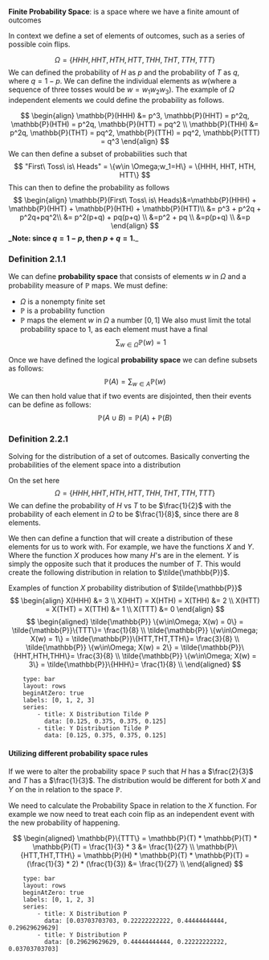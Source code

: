 **Finite Probability Space**: is a space where we have a finite amount of outcomes

In context we define a set of elements of outcomes, such as a series of possible coin flips. 

$$
\Omega = \{HHH,HHT,HTH,HTT,THH,THT,TTH,TTT\}
$$
We can defined the probability of $H$ as $p$ and the probability of $T$ as $q$, where $q = 1 - p$. We can define the individual elements as $w$(where a sequence of three tosses would be $w = w_1w_2w_3$). The example of $\Omega$ independent elements we could define the probability as follows.

$$
\begin{align}
\mathbb{P}(HHH) &= p^3, \mathbb{P}(HHT) = p^2q, \mathbb{P}(HTH) = p^2q, \mathbb{P}(HTT) = pq^2 \\
\mathbb{P}(THH) &= p^2q, \mathbb{P}(THT) = pq^2, \mathbb{P}(TTH) = pq^2, \mathbb{P}(TTT) = q^3
\end{align}
$$
We can then define a subset of probabilities such that 
$$
"First\ Toss\ is\ Heads" = \{w\in \Omega;w_1=H\} = \{HHH, HHT, HTH, HTT\}
$$
This can then to define the probability as follows
$$
\begin{align}
\mathbb{P}(First\ Toss\ is\ Heads)&=\mathbb{P}(HHH) + \mathbb{P}(HHT) + \mathbb{P}(HTH) + \mathbb{P}(HTT)\\ &= p^3 + p^2q + p^2q+pq^2\\ &= p^2(p+q) + pq(p+q) \\
&=p^2 + pq \\
&=p(p+q) \\
&=p
\end{align}
$$
**_Note: since $q = 1 - p$, then $p+q = 1$.**_

### Definition 2.1.1
We can define **probability space** that consists of elements $w$ in $\Omega$ and a probability measure of $\mathbb{P}$ maps. 
We must define:
* $\Omega$ is a nonempty finite set
* $\mathbb{P}$ is a probability function
* $\mathbb{P}$ maps the element $w$ in $\Omega$ a number $[0, 1]$ 
We also must limit the total probability space to 1, as each element must have a final 
$$\sum_{w\in\Omega}\mathbb{P}(w) = 1$$


Once we have defined the logical **probability space** we can define subsets as follows:
$$
\mathbb{P}(A) = \sum_{w\in A}\mathbb{P}(w)
$$
We can then hold value that if two events are disjointed, then their events can be define as follows:
$$
\mathbb{P}(A \cup B) = \mathbb{P}(A) + \mathbb{P}(B)
$$
### Definition 2.2.1
Solving for the distribution of a set of outcomes. Basically converting the probabilities of the element space into a distribution

On the set here
$$
\Omega = \{HHH, HHT,HTH,HTT,THH,THT,TTH,TTT\}
$$
We can define the probability of $H$ vs $T$ to be $\frac{1}{2}$ with the probability of each element in $\Omega$ to be $\frac{1}{8}$, since there are 8 elements.

We then can define a function that will create a distribution of these elements for us to work with. For example, we have the functions $X$ and $Y$. Where the function $X$ produces how many 
$H$'s are in the element. $Y$ is simply the opposite such that it produces the number of $T$. This would create the following distribution in relation to $\tilde{\mathbb{P}}$. 

Examples of function $X$ probability distribution of $\tilde{\mathbb{P}}$
$$
\begin{align}
X(HHH) &= 3 \\
X(HHT) = X(HTH) = X(THH) &= 2 \\
X(HTT) = X(THT) = X(TTH) &= 1 \\
X(TTT) &= 0
\end{align}
$$
$$
\begin{aligned}
\tilde{\mathbb{P}} \{w\in\Omega; X(w) = 0\} = \tilde{\mathbb{P}}\{TTT\}= \frac{1}{8} \\
\tilde{\mathbb{P}} \{w\in\Omega; X(w) = 1\} = \tilde{\mathbb{P}}\{HTT,THT,TTH\}= \frac{3}{8} \\
\tilde{\mathbb{P}} \{w\in\Omega; X(w) = 2\} = \tilde{\mathbb{P}}\{HHT,HTH,THH\}= \frac{3}{8} \\
\tilde{\mathbb{P}} \{w\in\Omega; X(w) = 3\} = \tilde{\mathbb{P}}\{HHH\}= \frac{1}{8} \\
\end{aligned}
$$

```chart
    type: bar
    layout: rows
    beginAtZero: true
    labels: [0, 1, 2, 3]
    series:
        - title: X Distribution Tilde P
          data: [0.125, 0.375, 0.375, 0.125]
        - title: Y Distribution Tilde P
          data: [0.125, 0.375, 0.375, 0.125]
```

#### Utilizing different probability space rules

If we were to alter the probability space $\mathbb{P}$ such that $H$ has a $\frac{2}{3}$ and $T$ has a $\frac{1}{3}$. The distribution would be different for both $X$ and $Y$ on the in relation to the space $\mathbb{P}$. 

We need to calculate the Probability Space in relation to the $X$ function. For example we now need to treat each coin flip as an independent event with the new probability of happening.

$$
\begin{aligned}
\mathbb{P}\{TTT\} = \mathbb{P}(T) * \mathbb{P}(T) * \mathbb{P}(T) = \frac{1}{3} * 3 &= \frac{1}{27} \\ 
\mathbb{P}\{HTT,THT,TTH\} = \mathbb{P}(H) * \mathbb{P}(T) * \mathbb{P}(T) = (\frac{1}{3} * 2) * (\frac{1}{3}) &= \frac{1}{27} \\ 
\end{aligned}
$$

```chart
    type: bar
    layout: rows
    beginAtZero: true
    labels: [0, 1, 2, 3]
    series:
        - title: X Distribution P
          data: [0.03703703703, 0.22222222222, 0.44444444444, 0.29629629629]
        - title: Y Distribution P
          data: [0.29629629629, 0.44444444444, 0.22222222222, 0.03703703703]
```
